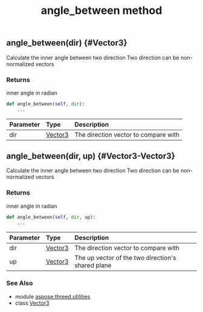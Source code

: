 ﻿---
title: angle_between method
second_title: Aspose.3D for Python via .NET API References
description: 
type: docs
weight: 20
url: /python-net/aspose.threed.utilities/vector3/angle_between/
is_root: false
---

## angle_between(dir) {#Vector3}

Calculate the inner angle between two direction
Two direction can be non-normalized vectors


### Returns 


inner angle in radian


```python
def angle_between(self, dir):
    ...
```


| Parameter | Type | Description |
| :- | :- | :- |
| dir | [Vector3](/3d/python-net/aspose.threed.utilities/vector3) | The direction vector to compare with |


## angle_between(dir, up) {#Vector3-Vector3}

Calculate the inner angle between two direction
Two direction can be non-normalized vectors


### Returns 


inner angle in radian


```python
def angle_between(self, dir, up):
    ...
```


| Parameter | Type | Description |
| :- | :- | :- |
| dir | [Vector3](/3d/python-net/aspose.threed.utilities/vector3) | The direction vector to compare with |
| up | [Vector3](/3d/python-net/aspose.threed.utilities/vector3) | The up vector of the two direction's shared plane |



### See Also
* module [aspose.threed.utilities](../../)
* class [Vector3](/3d/python-net/aspose.threed.utilities/vector3)
